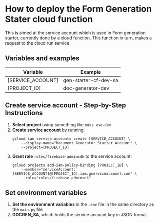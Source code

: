 # How to deploy the Form Generation Stater cloud function

This is aimed at the service account which is used in Form generation starter, currently done by a cloud function.
This function in turn, makes a request to the cloud run service.

## Variables and examples

| Variable | Example |
| -------- | ------- |
|[SERVICE_ACCOUNT] | gen-starter-cf-dev-sa |
|[PROJECT_ID] | doc-generator-dev |

## Create service account - Step-by-Step Instructions

1. **Select project** using something like `make use-dev`
2. **Create service account** by running:
    ```
    gcloud iam service-accounts create [SERVICE_ACCOUNT] \
        --display-name="Document Generator Starter Account" \
        --project=[PROJECT_ID]
    ```
3. **Grant role** `roles/firebase-adminsdk` to the service account:
    ```
    gcloud projects add-iam-policy-binding [PROJECT_ID] \
        --member="serviceAccount:[SERVICE_ACCOUNT]@[PROJECT_ID].iam.gserviceaccount.com" \
        --role="roles/firebase-adminsdk"
    ```

## Set environment variables

1. **Set the environment variables** in the `.env` file in the same directory as the `main.py` file
2. **DOCGEN_SA**, which holds the service account key in JSON format
